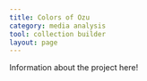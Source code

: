 ```yaml
---
title: Colors of Ozu
category: media analysis
tool: collection builder
layout: page
---
```


Information about the project here!